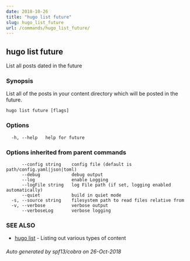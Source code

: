 ```yaml
---
date: 2018-10-26
title: "hugo list future"
slug: hugo_list_future
url: /commands/hugo_list_future/
---
```

## hugo list future

List all posts dated in the future

### Synopsis

List all of the posts in your content directory which will be
posted in the future.

```
hugo list future [flags]
```

### Options

```
  -h, --help   help for future
```

### Options inherited from parent commands

```
      --config string    config file (default is path/config.yaml|json|toml)
      --debug            debug output
      --log              enable Logging
      --logFile string   log File path (if set, logging enabled automatically)
      --quiet            build in quiet mode
  -s, --source string    filesystem path to read files relative from
  -v, --verbose          verbose output
      --verboseLog       verbose logging
```

### SEE ALSO

* [hugo list](/commands/hugo_list/)	 - Listing out various types of content

###### Auto generated by spf13/cobra on 26-Oct-2018
